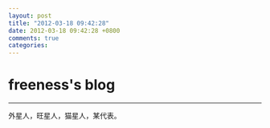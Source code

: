 ```yaml
---
layout: post
title: "2012-03-18 09:42:28"
date: 2012-03-18 09:42:28 +0800
comments: true
categories: 
---
```


# freeness's blog

----------

>
外星人，旺星人，猫星人，某代表。
